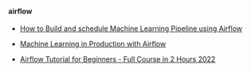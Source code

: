 #### airflow ####

* [How to Build and schedule Machine Learning Pipeline using Airflow](https://www.youtube.com/watch?v=Hlvy4fPW6nE)

* [Machine Learning in Production with Airflow](https://www.youtube.com/watch?v=xS2wTgcWE3k)
  
* [Airflow Tutorial for Beginners - Full Course in 2 Hours 2022](https://www.youtube.com/watch?v=K9AnJ9_ZAXE&list=PLwFJcsJ61oujAqYpMp1kdUBcPG0sE0QMT)

